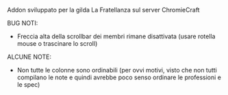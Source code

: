 Addon sviluppato per la gilda La Fratellanza sul server ChromieCraft


BUG NOTI:
- Freccia alta della scrollbar dei membri rimane disattivata (usare rotella mouse o trascinare lo scroll)

ALCUNE NOTE:
- Non tutte le colonne sono ordinabili (per ovvi motivi, visto che non tutti compilano le note e quindi avrebbe poco senso ordinare le professioni e le spec)
